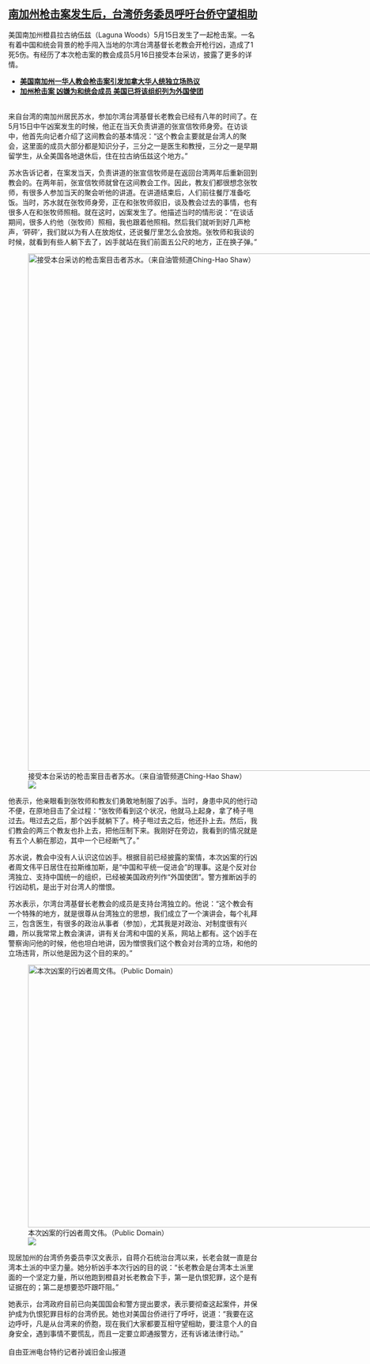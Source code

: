<!--1652815860000-->
[南加州枪击案发生后，台湾侨务委员呼吁台侨守望相助](https://www.rfa.org/mandarin/yataibaodao/gangtai/sc-05172022151608.html)
------

<p>美国南加州橙县拉古纳伍兹（Laguna Woods）5月15日发生了一起枪击案。一名有着中国和统会背景的枪手闯入当地的尔湾台湾基督长老教会开枪行凶，造成了1死5伤。有经历了本次枪击案的教会成员5月16日接受本台采访，披露了更多的详情。</p><p></p><ul><li><a href="https://www.rfa.org/mandarin/yataibaodao/gangtai/lf-05172022130424.html"><strong>美国南加州一华人教会枪击案引发加拿大华人统独立场热议</strong></a></li><li><a href="https://www.rfa.org/mandarin/yataibaodao/gangtai/hcm1-05172022064511.html"><strong>加州枪击案 凶嫌为和统会成员 美国已将该组织列为外国使团</strong></a></li></ul><p><br/>来自台湾的南加州居民苏水，参加尔湾台湾基督长老教会已经有八年的时间了。在5月15日中午凶案发生的时候，他正在当天负责讲道的张宣信牧师身旁。在访谈中，他首先向记者介绍了这间教会的基本情况：“这个教会主要就是台湾人的聚会，这里面的成员大部分都是知识分子，三分之一是医生和教授，三分之一是早期留学生，从全美国各地退休后，住在拉古纳伍兹这个地方。”</p><p>苏水告诉记者，在案发当天，负责讲道的张宣信牧师是在返回台湾两年后重新回到教会的。在两年前，张宣信牧师就曾在这间教会工作。因此，教友们都很想念张牧师，有很多人参加当天的聚会听他的讲道。在讲道结束后，人们前往餐厅准备吃饭。当时，苏水就在张牧师身旁，正在和张牧师叙旧，谈及教会过去的事情，也有很多人在和张牧师照相。就在这时，凶案发生了。他描述当时的情形说：“在谈话期间，很多人约他（张牧师）照相，我也跟着他照相。然后我们就听到好几声枪声，‘砰砰’，我们就以为有人在放炮仗，还说餐厅里怎么会放炮。张牧师和我谈的时候，就看到有些人躺下去了，凶手就站在我们前面五公尺的地方，正在换子弹。”</p><p><figure class="image-richtext image-inline captioned" style="width:1158px;"><img alt="接受本台采访的枪击案目击者苏水。（来自油管频道Ching-Hao Shaw）" height="1047" src="https://www.rfa.org/mandarin/yataibaodao/gangtai/sc-05172022151608.html/m0517-sc1.jpg/@@images/40e30499-1101-48ee-94c9-d046d4a21e2e.jpeg" title="1" width="1158"/><figcaption class="image-caption">接受本台采访的枪击案目击者苏水。（来自油管频道Ching-Hao Shaw）</figcaption><small></small><div id="zoomattribute"><a data-caption="接受本台采访的枪击案目击者苏水。（来自油管频道Ching-Hao Shaw）" data-fancybox="" href="https://www.rfa.org/mandarin/yataibaodao/gangtai/sc-05172022151608.html/m0517-sc1.jpg" id="single_image" title="接受本台采访的枪击案目击者苏水。（来自油管频道Ching-Hao Shaw）"><img src="/++plone++rfa-resources/img/icon-zoom.png"/></a></div></figure></p><p>他表示，他亲眼看到张牧师和教友们勇敢地制服了凶手。当时，身患中风的他行动不便，在原地目击了全过程：“张牧师看到这个状况，他就马上起身，拿了椅子甩过去。甩过去之后，那个凶手就躺下了。椅子甩过去之后，他还扑上去。然后，我们教会的两三个教友也扑上去，把他压制下来。我刚好在旁边，我看到的情况就是有五个人躺在那边，其中一个已经断气了。”</p><p>苏水说，教会中没有人认识这位凶手。根据目前已经披露的案情，本次凶案的行凶者周文伟平日居住在拉斯维加斯，是“中国和平统一促进会”的理事。这是个反对台湾独立、支持中国统一的组织，已经被美国政府列作“外国使团”。警方推断凶手的行凶动机，是出于对台湾人的憎恨。</p><p>苏水表示，尔湾台湾基督长老教会的成员是支持台湾独立的。他说：“这个教会有一个特殊的地方，就是很尊从台湾独立的思想，我们成立了一个演讲会，每个礼拜三，包含医生，有很多的政治从事者（参加），尤其我是对政治、对制度很有兴趣，所以我常常上教会演讲，讲有关台湾和中国的关系，网站上都有。这个凶手在警察询问他的时候，他也坦白地讲，因为憎恨我们这个教会对台湾的立场，和他的立场违背，所以他是因为这个目的来的。”</p><p><figure class="image-richtext image-inline captioned" style="width:800px;"><img alt="本次凶案的行凶者周文伟。（Public Domain）" height="532" src="https://www.rfa.org/mandarin/yataibaodao/gangtai/sc-05172022151608.html/phpyqk5fi.jpg/@@images/06ba023d-2920-4562-b286-563db2e15e34.jpeg" title="1" width="800"/><figcaption class="image-caption">本次凶案的行凶者周文伟。（Public Domain）</figcaption><small></small><div id="zoomattribute"><a data-caption="本次凶案的行凶者周文伟。（Public Domain）" data-fancybox="" href="https://www.rfa.org/mandarin/yataibaodao/gangtai/sc-05172022151608.html/phpyqk5fi.jpg" id="single_image" title="本次凶案的行凶者周文伟。（Public Domain）"><img src="/++plone++rfa-resources/img/icon-zoom.png"/></a></div></figure></p><p>现居加州的台湾侨务委员李汉文表示，自蒋介石统治台湾以来，长老会就一直是台湾本土派的中坚力量。她分析凶手本次行凶的目的说：“长老教会是台湾本土派里面的一个坚定力量，所以他跑到橙县对长老教会下手，第一是仇恨犯罪，这个是有证据在的；第二是想要恐吓跟吓阻。”</p><p>她表示，台湾政府目前已向美国国会和警方提出要求，表示要彻查这起案件，并保护成为仇恨犯罪目标的台湾侨民。她也对美国台侨进行了呼吁，说道：“我要在这边呼吁，凡是从台湾来的侨胞，现在我们大家都要互相守望相助，要注意个人的自身安全，遇到事情不要慌乱，而且一定要立即通报警方，还有诉诸法律行动。”<br/><br/>自由亚洲电台特约记者孙诚旧金山报道</p>

